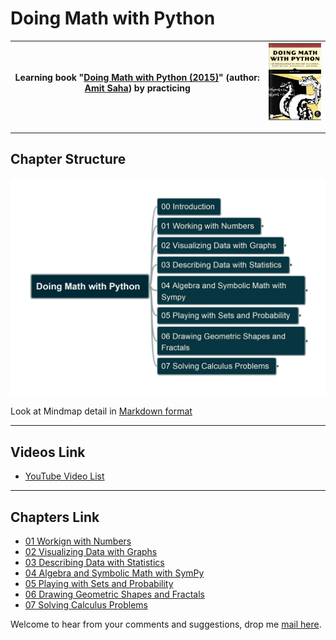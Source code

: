 # Doing Math with Python

| Learning book "[Doing Math with Python (2015)](https://nostarch.com/doingmathwithpython)" (author: [Amit Saha](https://www.linkedin.com/in/echorand/)) by practicing | ![bookcover](/img/DMwP_cover.png) |
| --- | --- |

---

## Chapter Structure

![bookstructure](img/DoingMathwithPython.jpg)

Look at Mindmap detail in [Markdown format](/Doing%20Math%20with%20Python.md)

---

## Videos Link

- [YouTube Video List](https://www.youtube.com/playlist?list=PL6DEHvciXKeXor3p_FvkJaxzMDUgG5UJd)

---

## Chapters Link

- [01 Workign with Numbers](/ch01/README.md)
- [02 Visualizing Data with Graphs](/ch02/README.md)
- [03 Describing Data with Statistics](/ch03/README.md)
- [04 Algebra and Symbolic Math with SymPy](/ch04/README.md)
- [05 Playing with Sets and Probability](/ch05/README.md)
- [06 Drawing Geometric Shapes and Fractals](/ch06/README.md)
- [07 Solving Calculus Problems](/ch07/README.md)

Welcome to hear from your comments and suggestions, drop me [mail here](mailto:xiaoqizhao@outlook.com).
